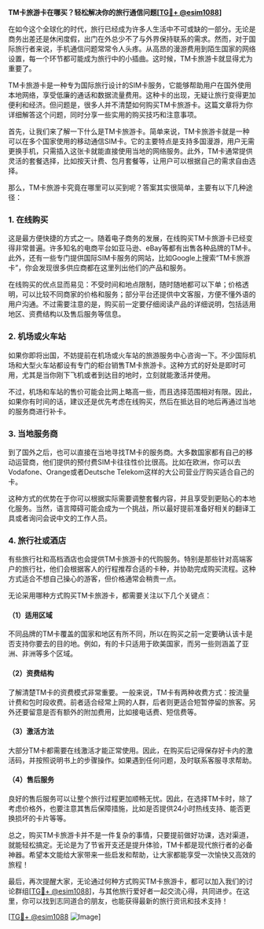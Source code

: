 **TM卡旅游卡在哪买？轻松解决你的旅行通信问题[[TG💪+ @esim1088](https://t.me/s/esim1088)]**

在如今这个全球化的时代，旅行已经成为许多人生活中不可或缺的一部分。无论是商务出差还是休闲度假，出门在外总少不了与外界保持联系的需求。然而，对于国际旅行者来说，手机通信问题常常令人头疼。从高昂的漫游费用到陌生国家的网络设置，每一个环节都可能成为旅行中的小插曲。这时候，TM卡旅游卡就显得尤为重要了。

TM卡旅游卡是一种专为国际旅行设计的SIM卡服务，它能够帮助用户在国外使用本地网络，享受低廉的通话和数据流量费用。这种卡的出现，无疑让旅行变得更加便利和经济。但问题是，很多人并不清楚如何购买TM卡旅游卡。这篇文章将为你详细解答这个问题，同时分享一些实用的购买技巧和注意事项。

首先，让我们来了解一下什么是TM卡旅游卡。简单来说，TM卡旅游卡就是一种可以在多个国家使用的移动通信SIM卡。它的主要特点是支持多国漫游，用户无需更换手机，只需插入这张卡就能直接使用当地的网络服务。此外，TM卡通常提供灵活的套餐选择，比如按天计费、包月套餐等，让用户可以根据自己的需求自由选择。

那么，TM卡旅游卡究竟在哪里可以买到呢？答案其实很简单，主要有以下几种途径：

### 1. **在线购买**
这是最方便快捷的方式之一。随着电子商务的发展，在线购买TM卡旅游卡已经变得非常普遍。许多知名的电商平台如亚马逊、eBay等都有出售各种品牌的TM卡。此外，还有一些专门提供国际SIM卡服务的网站，比如Google上搜索“TM卡旅游卡”，你会发现很多供应商都在这里列出他们的产品和服务。

在线购买的优点显而易见：不受时间和地点限制，随时随地都可以下单；价格透明，可以比较不同商家的价格和服务；部分平台还提供中文客服，方便不懂外语的用户沟通。不过需要注意的是，购买前一定要仔细阅读产品的详细说明，包括适用地区、资费结构以及售后服务等信息。

### 2. **机场或火车站**
如果你即将出国，不妨提前在机场或火车站的旅游服务中心咨询一下。不少国际机场和大型火车站都设有专门的柜台销售TM卡旅游卡。这种方式的好处是即时可用，尤其是当你刚下飞机或者到达目的地时，立刻就能激活并使用。

不过，机场和车站的售价可能会比网上略高一些，而且选择范围相对有限。因此，如果你有时间的话，建议还是优先考虑在线购买，然后在抵达目的地后再通过当地的服务商进行补卡。

### 3. **当地服务商**
到了国外之后，也可以直接在当地寻找TM卡的服务商。大多数国家都有自己的移动运营商，他们提供的预付费SIM卡往往性价比很高。比如在欧洲，你可以去Vodafone、Orange或者Deutsche Telekom这样的大公司营业厅购买适合自己的卡。

这种方式的优势在于你可以根据实际需要调整套餐内容，并且享受到更贴心的本地化服务。当然，语言障碍可能会成为一个挑战，所以最好提前准备好相关的翻译工具或者询问会说中文的工作人员。

### 4. **旅行社或酒店**
有些旅行社和高档酒店也会提供TM卡旅游卡的代购服务。特别是那些针对高端客户的旅行社，他们会根据客人的行程推荐合适的卡种，并协助完成购买流程。这种方式适合不想自己操心的游客，但价格通常会稍贵一点。

无论采用哪种方式购买TM卡旅游卡，都需要关注以下几个关键点：

#### （1）适用区域
不同品牌的TM卡覆盖的国家和地区有所不同，所以在购买之前一定要确认该卡是否支持你要去的目的地。例如，有的卡只适用于欧美国家，而另一些则涵盖了亚洲、非洲等多个区域。

#### （2）资费结构
了解清楚TM卡的资费模式非常重要。一般来说，TM卡有两种收费方式：按流量计费和包时段收费。前者适合经常上网的人群，后者则更适合短暂停留的旅客。另外还要留意是否有额外的附加费用，比如接电话费、短信费等。

#### （3）激活方法
大部分TM卡都需要在线激活才能正常使用。因此，在购买后记得保存好卡内的激活码，并按照说明书上的步骤操作。如果遇到任何问题，及时联系客服寻求帮助。

#### （4）售后服务
良好的售后服务可以让整个旅行过程更加顺畅无忧。因此，在选择TM卡时，除了考虑价格外，也要注意其售后保障措施，比如是否提供24小时热线支持、能否更换损坏的卡片等等。

总之，购买TM卡旅游卡并不是一件复杂的事情，只要提前做好功课，选对渠道，就能轻松搞定。无论是为了节省开支还是提升体验，TM卡都是现代旅行者的必备神器。希望本文能给大家带来一些启发和帮助，让大家都能享受一次愉快又高效的旅程！

最后，再次提醒大家，无论通过何种方式购买TM卡旅游卡，都可以加入我们的讨论群组[[TG💪+ @esim1088](https://t.me/s/esim1088)]，与其他旅行爱好者一起交流心得，共同进步。在这里，你可以找到志同道合的朋友，也能获得最新的旅行资讯和技术支持！

[[TG💪+ @esim1088](https://t.me/s/esim1088) ![Image](https://i.postimg.cc/4NQfJmqS/Snipaste-2025-05-13-00-14-12.png)]